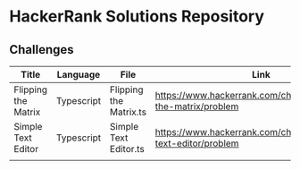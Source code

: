 # HackerRank Solutions Repository


## Challenges
|  Title   | Language | File | Link |
| ------------ | ------------ | ------ | ----- |
|  Flipping the Matrix |  Typescript |  Flipping the Matrix.ts | https://www.hackerrank.com/challenges/flipping-the-matrix/problem |
| Simple Text Editor  | Typescript   | Simple Text Editor.ts  | https://www.hackerrank.com/challenges/simple-text-editor/problem  |
|   |   |   |   |